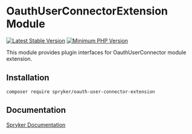 # OauthUserConnectorExtension Module
[![Latest Stable Version](https://poser.pugx.org/spryker/oauth-user-connector-extension/v/stable.svg)](https://packagist.org/packages/spryker/oauth-user-connector-extension)
[![Minimum PHP Version](https://img.shields.io/badge/php-%3E%3D%208.3-8892BF.svg)](https://php.net/)

This module provides plugin interfaces for OauthUserConnector module extension.

## Installation

```
composer require spryker/oauth-user-connector-extension
```

## Documentation

[Spryker Documentation](https://docs.spryker.com)
